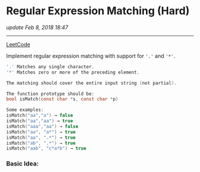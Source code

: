# Regular Expression Matching (Hard)
_update Feb 8, 2018 18:47_

---
[LeetCode](https://leetcode.com/problems/regular-expression-matching/description/)

Implement regular expression matching with support for `'.'` and `'*'`.

```c
'.' Matches any single character.
'*' Matches zero or more of the preceding element.

The matching should cover the entire input string (not partial).

The function prototype should be:
bool isMatch(const char *s, const char *p)

Some examples:
isMatch("aa","a") → false
isMatch("aa","aa") → true
isMatch("aaa","aa") → false
isMatch("aa", "a*") → true
isMatch("aa", ".*") → true
isMatch("ab", ".*") → true
isMatch("aab", "c*a*b") → true
```

### Basic Idea:

















